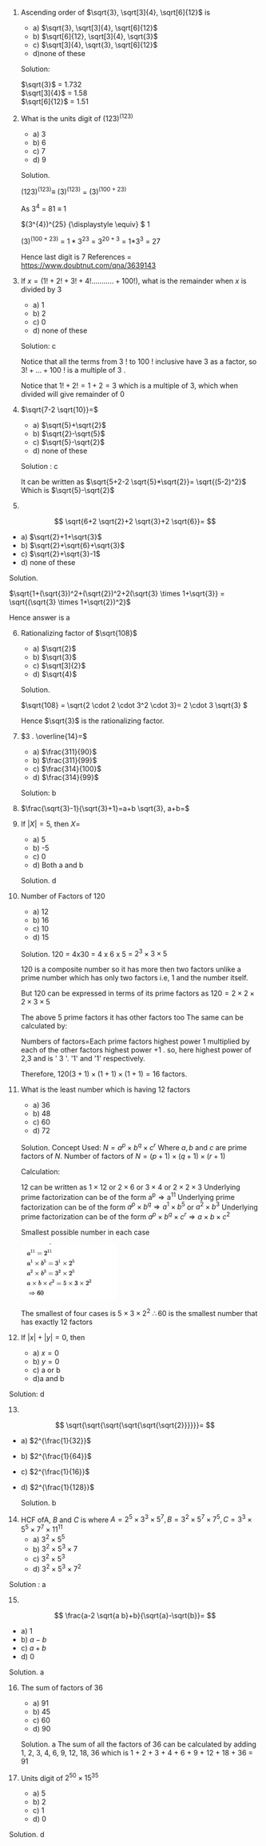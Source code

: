 

1. Ascending order of $\sqrt{3}, \sqrt[3]{4}, \sqrt[6]{12}$ is
    * a) $\sqrt{3}, \sqrt[3]{4}, \sqrt[6]{12}$
    * b) $\sqrt[6]{12}, \sqrt[3]{4}, \sqrt{3}$
    * c) $\sqrt[3]{4}, \sqrt{3}, \sqrt[6]{12}$
    * d)none of these

    Solution:

    $\sqrt{3}$ = 1.732 \
    $\sqrt[3]{4}$ = 1.58 \
    $\sqrt[6]{12}$ = 1.51

2. What is the units digit of $(123)^{(123)}$
    * a) 3
    * b) 6
    * c) 7
    * d) 9

   Solution.

   $(123)^{(123)} {\displaystyle \equiv }$ $(3)^{(123)}$ = $(3)^{(100+23)}$

   As $3^{4}$ = 81 ${\displaystyle \equiv }$ 1

   $(3^{4})^{25} {\displaystyle \equiv} $ 1

   $(3)^{(100+23)}$ = $1*3^{23}$ = $3^{20+3}$ = 1*$3^3$ = 27

   Hence last digit is 7
    References = https://www.doubtnut.com/qna/3639143


3. If $x=(1!+2!+3!+4!\ldots \ldots \ldots . .+100!)$, what is the remainder when $x$ is divided by 3

    * a) 1
    * b) 2
    * c) 0
    * d) none of these

    Solution: c

    Notice that all the terms from 3 ! to 100 ! inclusive have 3 as a factor, so $3!+\ldots+100$ ! is a multiple of 3 .

    Notice that $1!+2!=1+2=3$ which is a multiple of 3, which when divided will give remainder of 0

4. $\sqrt{7-2 \sqrt{10}}=$

    * a) $\sqrt{5}+\sqrt{2}$
    * b) $\sqrt{2}-\sqrt{5}$
    * c) $\sqrt{5}-\sqrt{2}$
    * d) none of these

    Solution : c

    It can be written as $\sqrt{5+2-2 \sqrt{5}*\sqrt{2}}= \sqrt{(5-2)^2}$ \
    Which is $\sqrt{5}-\sqrt{2}$

5. 
   
$$
\sqrt{6+2 \sqrt{2}+2 \sqrt{3}+2 \sqrt{6}}=
$$

  * a) $\sqrt{2}+1+\sqrt{3}$
  * b) $\sqrt{2}+\sqrt{6}+\sqrt{3}$
  * c) $\sqrt{2}+\sqrt{3}-1$
  * d) none of these

  Solution.

  $\sqrt{1+(\sqrt{3})^2+(\sqrt{2})^2+2(\sqrt{3} \times 1+\sqrt{3}} = \sqrt{(\sqrt{3} \times 1+\sqrt{2})^2}$

  Hence answer is a

6. Rationalizing factor of $\sqrt{108}$
   * a) $\sqrt{2}$
    * b) $\sqrt{3}$
    * c) $\sqrt[3]{2}$
    * d) $\sqrt{4}$

    Solution.

    $\sqrt{108} = \sqrt{2 \cdot 2 \cdot 3^2 \cdot 3}= 2 \cdot 3 \sqrt{3} $ 

    Hence $\sqrt{3}$ is the rationalizing factor.


7. $3 . \overline{14}=$
    * a) $\frac{311}{90}$
    * b) $\frac{311}{99}$
    * c) $\frac{314}{100}$
    * d) $\frac{314}{99}$

    Solution: b

8. $\frac{\sqrt{3}-1}{\sqrt{3}+1}=a+b \sqrt{3}, a+b=$


9. If $|X|=5$, then $X=$ $\qquad$
    * a) 5
    * b) -5
    * c) 0
    * d) Both a and b

    Solution. d

10. Number of Factors of 120
    * a) 12
    * b) 16
    * c) 10
    * d) 15

    Solution. 120 = 4x30 = 4 x 6 x 5 = $2^3 \times 3  \times 5$

    120 is a composite number so it has more then two factors unlike a prime number which has only two factors i.e, 1 and the number itself.

    But 120 can be expressed in terms of its prime factors as $120=2 \times 2 \times 2 \times 3 \times 5$

    The above 5 prime factors it has other factors too The same can be calculated by:

    Numbers of factors=Each prime factors highest power 1 multiplied by each of the other factors highest power +1 .
    so, here highest power of 2,3 and is ' 3 '. '1' and '1' respectively.

    Therefore, $120(3+1) \times(1+1) \times(1+1)=16$ factors.

11. What is the least number which is having 12 factors
    * a) 36
    * b) 48
    * c) 60
    * d) 72

    Solution. 
    Concept Used:
    $N=a^p \times b^q \times c^r$ Where $a, b$ and $c$ are prime factors of $N$.
    Number of factors of $N=(p+1) \times(q+1) \times(r+1)$
    
    Calculation:

    12 can be written as $1 \times 12$ or $2 \times 6$ or $3 \times 4$ or $2 \times 2 \times 3$
    Underlying prime factorization can be of the form $\mathrm{a}^{\mathrm{p}} \Rightarrow \mathrm{a}^{11}$
    Underlying prime factorization can be of the form $a^p \times b^q \Rightarrow a^1 \times b^5$ or $a^2 \times b^3$
    Underlying prime factorization can be of the form $a^p \times b^q \times c^r \Rightarrow a \times b \times c^2$
    
    Smallest possible number in each case


    <img src="quiz-11.png" width="40%"/>


    The smallest of four cases is $5 \times 3 \times 2^2$
    $\therefore 60$ is the smallest number that has exactly 12 factors

12. If $|x|+|y|=0$, then
    * a) $x=0$
    * b) $y=0$
    * c) a or b
    * d)a and b

   Solution: d

13. 

$$
\sqrt{\sqrt{\sqrt{\sqrt{\sqrt{\sqrt{2}}}}}}=
$$
* a) $2^{\frac{1}{32}}$
* b) $2^{\frac{1}{64}}$
* c) $2^{\frac{1}{16}}$
* d) $2^{\frac{1}{128}}$

  Solution. b

14. HCF ofA, $B$ and $C$ is where $A=2^5 \times 3^3 \times 5^7, B=3^2 \times 5^7 \times 7^5, C=3^3 \times 5^5 \times 7^7 \times 11^{11}$
    * a) $3^2 \times 5^5$
    * b) $3^2 \times 5^3 \times 7$
    * c) $3^2 \times 5^3$
    * d) $3^2 \times 5^3 \times 7^2$

Solution : a

15. 
    
$$
\frac{a-2 \sqrt{a b}+b}{\sqrt{a}-\sqrt{b}}=
$$
   * a) 1
   * b) $a-b$
   * c) $a+b$
   * d) 0

   Solution. a

16. The sum of factors of 36
    * a) 91
    * b) 45
    * c) 60
    * d) 90

    Solution. a
    The sum of all the factors of 36 can be calculated by adding 1, 2, 3, 4, 6, 9, 12, 18, 36 which is 1 + 2 + 3 + 4 + 6 + 9 + 12 + 18 + 36 = 91

17. Units digit of $2^{50} \times 15^{35}$
    * a) 5
    * b) 2
    * c) 1
    * d) 0

  Solution. d